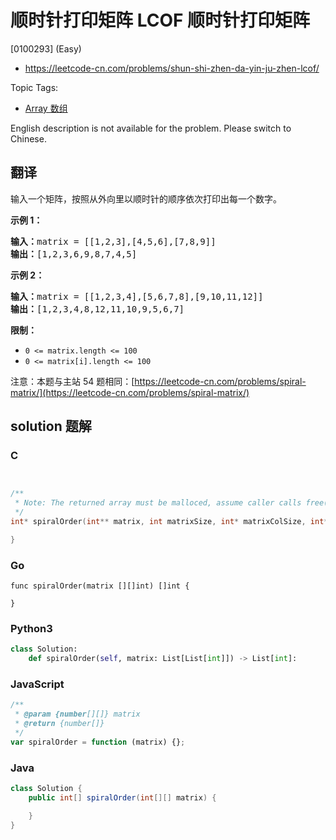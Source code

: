 # 顺时针打印矩阵 LCOF 顺时针打印矩阵

[0100293] (Easy)

- https://leetcode-cn.com/problems/shun-shi-zhen-da-yin-ju-zhen-lcof/

Topic Tags:

- [Array 数组](https://leetcode-cn.com/tag/array/)

English description is not available for the problem. Please switch to Chinese.

## 翻译

输入一个矩阵，按照从外向里以顺时针的顺序依次打印出每一个数字。

**示例 1：**

<pre><strong>输入：</strong>matrix = [[1,2,3],[4,5,6],[7,8,9]]
<strong>输出：</strong>[1,2,3,6,9,8,7,4,5]
</pre>

**示例 2：**

<pre><strong>输入：</strong>matrix =&nbsp;[[1,2,3,4],[5,6,7,8],[9,10,11,12]]
<strong>输出：</strong>[1,2,3,4,8,12,11,10,9,5,6,7]
</pre>

**限制：**

- `0 <= matrix.length <= 100`
- `0 <= matrix[i].length <= 100`

注意：本题与主站 54 题相同：[https://leetcode-cn.com/problems/spiral-matrix/](https://leetcode-cn.com/problems/spiral-matrix/)

## solution 题解

### C

```c


/**
 * Note: The returned array must be malloced, assume caller calls free().
 */
int* spiralOrder(int** matrix, int matrixSize, int* matrixColSize, int* returnSize){

}


```

### Go

```golang
func spiralOrder(matrix [][]int) []int {

}
```

### Python3

```python
class Solution:
    def spiralOrder(self, matrix: List[List[int]]) -> List[int]:
```

### JavaScript

```javascript
/**
 * @param {number[][]} matrix
 * @return {number[]}
 */
var spiralOrder = function (matrix) {};
```

### Java

```java
class Solution {
    public int[] spiralOrder(int[][] matrix) {

    }
}
```
